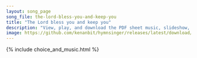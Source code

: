 ```yaml
---
layout: song_page
song_file: the-lord-bless-you-and-keep-you
title: "The Lord bless you and keep you"
description: "View, play, and download the PDF sheet music, slideshow, and audio. Lyrics: The Lord bless you and keep you; the Lord lift his countenance upon you, and give you peace, and give you peace; the Lord make his face to shine upon ... english theist 4part"
image: https://github.com/kenanbit/hymnsinger/releases/latest/download/the-lord-bless-you-and-keep-you-trad.png
---
```


{% include choice_and_music.html %}